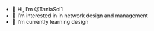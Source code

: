 - 👋 Hi, I’m @TaniaSol1
- 👀 I’m interested in in network design and management
- 🌱 I’m currently learning design

<!---
TaniaSol1/TaniaSol1 is a ✨ special ✨ repository because its `README.md` (this file) appears on your GitHub profile.
You can click the Preview link to take a look at your changes.
--->
